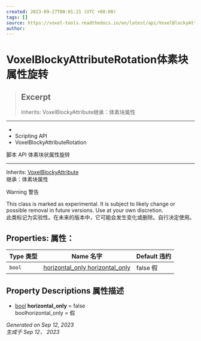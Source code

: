 ```yaml
---
created: 2023-09-27T00:01:21 (UTC +08:00)
tags: []
source: https://voxel-tools.readthedocs.io/en/latest/api/VoxelBlockyAttributeRotation/
author: 
---
```


# VoxelBlockyAttributeRotation体素块属性旋转

> ## Excerpt
> Inherits: VoxelBlockyAttribute继承：体素块属性

---
-   [](https://voxel-tools.readthedocs.io/en/latest/)
-   Scripting API
-   VoxelBlockyAttributeRotation
  
脚本 API 体素块状属性旋转

___

Inherits: [VoxelBlockyAttribute](https://voxel-tools.readthedocs.io/en/latest/api/VoxelBlockyAttribute/)  
继承：体素块属性

Warning 警告

This class is marked as experimental. It is subject to likely change or possible removal in future versions. Use at your own discretion.  
此类标记为实验性。在未来的版本中，它可能会发生变化或删除。自行决定使用。

## Properties: 属性：

| Type 类型 | Name 名字 | Default 违约 |
| --- | --- | --- |
| `bool` | [horizontal\_only horizontal\_only](https://voxel-tools.readthedocs.io/en/latest/api/VoxelBlockyAttributeRotation/#i_horizontal_only) | false 假 |

## Property Descriptions 属性描述

-   [bool](https://docs.godotengine.org/en/stable/classes/class_bool.html) **horizontal\_only** = false  
    boolhorizontal\_only = 假

_Generated on Sep 12, 2023  
生成于 Sep 12， 2023_
